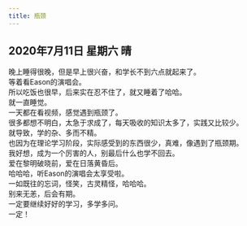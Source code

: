 ```yaml
---
title: 瓶颈
---
```

## 2020年7月11日 星期六 晴
晚上睡得很晚，但是早上很兴奋，和学长不到六点就起来了。  
等着看Eason的演唱会。  
所以吃饭也很早，后来实在忍不住了，就又睡着了哈哈。  
就一直睡觉。  
一天都在看视频，感觉遇到瓶颈了。  
很多都想不明白，太急于求成了，每天吸收的知识太多了，实践又比较少。  
就导致，学的杂、多而不精。  
也因为在理论学习阶段，实际感受到的东西很少，真难，像遇到了瓶颈期。  
我好想，成为一个厉害的人，别最后什么也学不回去。  
爱在黎明破晓前，爱在日落黄昏后。  
哈哈哈，听Eason的演唱会太享受啦。  
一如既往的忘词，怪笑，古灵精怪，哈哈哈。  
别来无恙，后会有期。  
一定要继续好好的学习，多学多问。  
一定！  